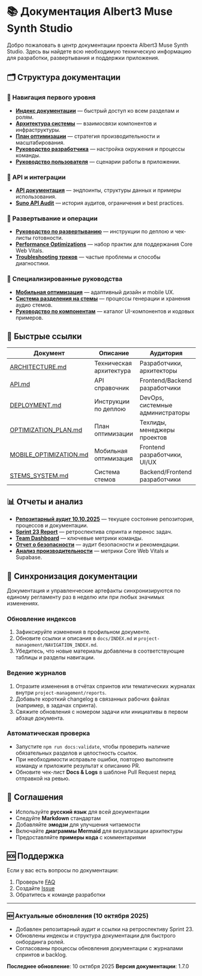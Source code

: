 # 📚 Документация Albert3 Muse Synth Studio

Добро пожаловать в центр документации проекта Albert3 Muse Synth Studio. Здесь вы найдете всю необходимую техническую информацию для разработки, развертывания и поддержки приложения.

## 🗂️ Структура документации

### 🧭 Навигация первого уровня
- **[Индекс документации](INDEX.md)** — быстрый доступ ко всем разделам и ролям.
- **[Архитектура системы](architecture/ARCHITECTURE.md)** — взаимосвязи компонентов и инфраструктуры.
- **[План оптимизации](architecture/OPTIMIZATION_PLAN.md)** — стратегия производительности и масштабирования.
- **[Руководство разработчика](DEVELOPER_GUIDE.md)** — настройка окружения и процессы команды.
- **[Руководство пользователя](USER_GUIDE.md)** — сценарии работы в приложении.

### 📖 API и интеграции
- **[API документация](api/API.md)** — эндпоинты, структуры данных и примеры использования.
- **[Suno API Audit](integrations/SUNO_API_AUDIT.md)** — история аудитов, ограничения и best practices.

### 🚀 Развертывание и операции
- **[Руководство по развертыванию](deployment/DEPLOYMENT.md)** — инструкции по деплою и чек-листы готовности.
- **[Performance Optimizations](PERFORMANCE_OPTIMIZATIONS.md)** — набор практик для поддержания Core Web Vitals.
- **[Troubleshooting треков](TROUBLESHOOTING_TRACKS.md)** — частые проблемы и способы диагностики.

### 📱 Специализированные руководства
- **[Мобильная оптимизация](MOBILE_OPTIMIZATION.md)** — адаптивный дизайн и mobile UX.
- **[Система разделения на стемы](STEMS_SYSTEM.md)** — процессы генерации и хранения аудио стемов.
- **[Руководство по компонентам](COMPONENT_GUIDE.md)** — каталог UI-компонентов и кодовых примеров.

## 🔗 Быстрые ссылки

| Документ | Описание | Аудитория |
|----------|----------|-----------|
| [ARCHITECTURE.md](architecture/ARCHITECTURE.md) | Техническая архитектура | Разработчики, архитекторы |
| [API.md](api/API.md) | API справочник | Frontend/Backend разработчики |
| [DEPLOYMENT.md](deployment/DEPLOYMENT.md) | Инструкции по деплою | DevOps, системные администраторы |
| [OPTIMIZATION_PLAN.md](architecture/OPTIMIZATION_PLAN.md) | План оптимизации | Техлиды, менеджеры проектов |
| [MOBILE_OPTIMIZATION.md](MOBILE_OPTIMIZATION.md) | Мобильная оптимизация | Frontend разработчики, UI/UX |
| [STEMS_SYSTEM.md](STEMS_SYSTEM.md) | Система стемов | Backend/Frontend разработчики |

## 📊 Отчеты и анализ

- **[Репозитарный аудит 10.10.2025](../project-management/reports/2025-10-10-repo-audit.md)** — текущее состояние репозитория, процессов и документации.
- **[Sprint 23 Report](../project-management/reports/sprint-23-report.md)** — ретроспектива спринта и перенос задач.
- **[Team Dashboard](../project-management/reports/team-dashboard.md)** — ключевые метрики команды.
- **[Отчет о безопасности](../reports/security/SECURITY.md)** — аудит безопасности и рекомендации.
- **[Анализ производительности](../reports/performance/PERFORMANCE.md)** — метрики Core Web Vitals и Supabase.

## 🔄 Синхронизация документации

Документация и управленческие артефакты синхронизируются по единому регламенту раз в неделю или при любых значимых изменениях.

### Обновление индексов
1. Зафиксируйте изменения в профильном документе.
2. Обновите ссылки и описания в `docs/INDEX.md` и `project-management/NAVIGATION_INDEX.md`.
3. Убедитесь, что новые материалы добавлены в соответствующие таблицы и разделы навигации.

### Ведение журналов
1. Отразите изменения в отчётах спринтов или тематических журналах внутри `project-management/reports`.
2. Добавьте короткий changelog в связанных рабочих файлах (например, в задачах спринта).
3. Свяжите обновления с номером задачи или инициативы в первом абзаце документа.

### Автоматическая проверка
- Запустите `npm run docs:validate`, чтобы проверить наличие обязательных разделов и целостность ссылок.
- При необходимости исправьте ошибки, повторно выполните команду и приложите результат к описанию PR.
- Обновите чек-лист **Docs & Logs** в шаблоне Pull Request перед отправкой на ревью.

## 📝 Соглашения

- Используйте **русский язык** для всей документации
- Следуйте **Markdown** стандартам
- Добавляйте **эмодзи** для улучшения читаемости
- Включайте **диаграммы Mermaid** для визуализации архитектуры
- Предоставляйте **примеры кода** с комментариями

## 🆘 Поддержка

Если у вас есть вопросы по документации:

1. Проверьте [FAQ](../README.md#-поддержка)
2. Создайте [Issue](https://github.com/your-username/albert3-muse-synth-studio/issues)
3. Обратитесь к команде разработки

---

### 🆕 Актуальные обновления (10 октября 2025)

- Добавлен репозитарный аудит и ссылки на ретроспективу Sprint 23.
- Обновлены индексы и структура документации для быстрого онбординга ролей.
- Согласованы процессы обновления документации с журналами спринтов и backlog.

**Последнее обновление**: 10 октября 2025
**Версия документации**: 1.7.0
